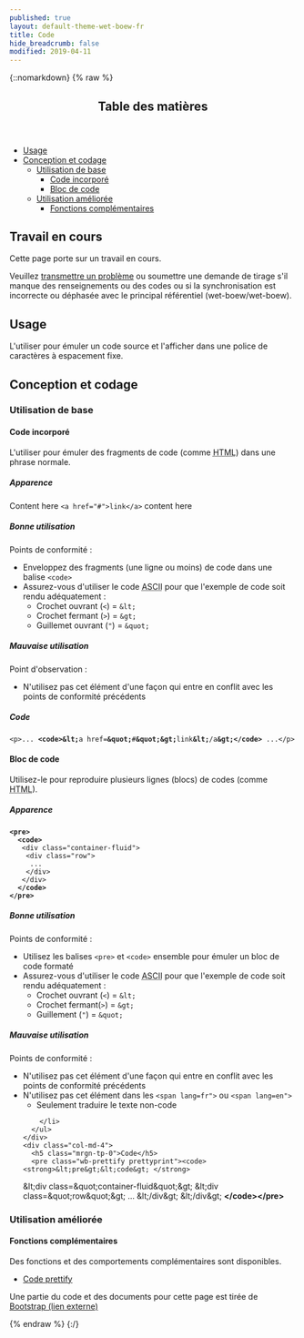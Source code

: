 ```yaml
---
published: true
layout: default-theme-wet-boew-fr
title: Code
hide_breadcrumb: false
modified: 2019-04-11
---
```

{::nomarkdown}
{% raw %}
  <div class="row">
    <nav role="navigation" class="col-md-8">
      <div class="panel panel-default">
        <header class="panel-heading">
          <h2 class="panel-title">Table des matières </h2>
        </header>
        <div class="panel-body">
          <ul>
            <li><a href="#purpose">Usage</a></li>
            <li><a href="#design">Conception et codage</a>
              <ul>
                <li><a href="#basic">Utilisation de base </a>
                  <ul>
                    <li><a href="#inline">Code incorporé </a></li>
                    <li><a href="#block">Bloc de code  </a></li>
                  </ul>
                </li>
                <li><a href="#enhanced">Utilisation améliorée</a>
                  <ul>
                    <li><a href="#addon">Fonctions complémentaires </a> </li>
                  </ul>
                </li>
              </ul>
            </li>
          </ul>
        </div>
      </div>
    </nav>
    <section class="col-md-4">
      <div class="panel panel-warning">
        <div class="panel-body">
          <h2 class="mrgn-tp-0 h4 text-warning"><span class="fa fa-exclamation-triangle"></span> Travail en cours</h2>
          <p>Cette page porte sur un travail en cours.</p>
          <p>Veuillez <a href="https://github.com/wet-boew/wet-boew-styleguide/issues/new">transmettre un problème</a> ou soumettre une demande de tirage s'il manque des renseignements ou des codes ou si la synchronisation est incorrecte ou déphasée avec le principal référentiel  (wet-boew/wet-boew).</p>
        </div>
      </div>
    </section>
  </div>
  <h2 id="purpose"><span class="fa-stack"><span class="fa fa-circle fa-stack-2x"></span><span class="fa fa-info fa-stack-1x fa-inverse"></span></span> Usage </h2>
  <p>L'utiliser  pour émuler un code source et l'afficher dans une police de caractères à espacement fixe. </p>
  <h2 id="design"><span class="fa-stack"><span class="fa fa-circle fa-stack-2x"></span><span class="fa fa-paint-brush fa-stack-1x fa-inverse"></span></span> Conception et codage</h2>
  <h3 id="basic">Utilisation de base </h3>
  <h4 id="inline"><span class="fa-stack"><span class="fa fa-circle fa-stack-2x"></span><span class="fa fa-code fa-stack-1x fa-inverse"></span></span> Code incorporé </h4>
  <p>L'utiliser pour émuler des fragments de code (comme <abbr title="Langage hypertexte">HTML</abbr>) dans une phrase normale.</p>
  <div class="row">
    <div class="col-md-4">
      <div class="panel panel-default">
        <div class="panel-body">
          <h5 class="mrgn-tp-0">Apparence</h5>
          <p>Content here <code>&lt;a href=&quot;#&quot;&gt;link&lt;/a&gt;</code> content here</p>
        </div>
      </div>
    </div>
    <div class="col-md-4">
      <h5 class="mrgn-tp-0 text-success"><span class="glyphicon glyphicon-ok-circle"></span> Bonne utilisation </h5>
      <p><span class="nowrap">Points de conformité&nbsp;:</span></p>
      <ul>
        <li>Enveloppez des fragments (une ligne ou moins) de code dans une balise  <code>&lt;code&gt;</code></li>
        <li>Assurez-vous d'utiliser le code  <abbr title="code américain normalisé pour l'échange d'information">ASCII</abbr> pour que l'exemple de code soit rendu adéquatement&nbsp;:
          <ul>
            <li> Crochet ouvrant (<code>&lt;</code>) = <code>&amp;lt;</code></li>
            <li>Crochet fermant  (<code>&gt;</code>) = <code>&amp;gt;</code></li>
            <li>Guillemet ouvrant (<code>&quot;</code>) = <code>&amp;quot;</code></li>
          </ul>
        </li>
      </ul>
      <h5 class="mrgn-tp-0 text-danger"><span class="glyphicon glyphicon-remove-circle"></span> Mauvaise utilisation </h5>
      <p><span class="nowrap">Point d'observation&nbsp;:</span></p>
      <ul>
        <li>N'utilisez pas cet élément d'une façon qui entre en conflit avec les points de conformité précédents</li>
      </ul>
    </div>
    <div class="col-md-4">
      <h5 class="mrgn-tp-0">Code</h5>
      <pre class="wb-prettify prettyprint"><code>&lt;p&gt;... <strong>&lt;code&gt;&amp;lt;</strong>a href=<strong>&amp;quot;</strong>#<strong>&amp;quot;&amp;gt;</strong>link<strong>&amp;lt;</strong>/a<strong>&amp;gt;&lt;/code&gt;</strong> ...&lt;/p&gt;</code></pre>
    </div>
  </div>
  <h4 id="block"><span class="fa-stack"><span class="fa fa-circle fa-stack-2x"></span><span class="fa fa-code fa-stack-1x fa-inverse"></span></span> Bloc de code </h4>
  <p>Utilisez-le pour reproduire plusieurs lignes (blocs) de codes (comme <abbr title="Langage hypertexte">HTML</abbr>).</p>
  <div class="row">
    <div class="col-md-4">
      <div class="panel panel-default">
        <div class="panel-body">
          <h5 class="mrgn-tp-0">Apparence</h5>
          <pre><code><strong>&lt;pre&gt;
  &lt;code&gt;</strong>
   &lt;div class=&quot;container-fluid&quot;&gt;
    &lt;div class=&quot;row&quot;&gt;
     ...
	&lt;/div&gt;
   &lt;/div&gt;
  <strong>&lt;/code&gt;
&lt;/pre&gt;</strong></code></pre>
        </div>
      </div>
    </div>
    <div class="col-md-4">
      <h5 class="mrgn-tp-0 text-success"><span class="glyphicon glyphicon-ok-circle"></span> Bonne utilisation</h5>
      <p><span class="nowrap">Points de conformité&nbsp;:</span></p>
      <ul>
        <li>Utilisez les balises  <code>&lt;pre&gt;</code> et <code>&lt;code&gt;</code> ensemble pour émuler un bloc de code formaté</li>
        <li>Assurez-vous d'utiliser le code <abbr title="code américain normalisé pour l'échange d'information">ASCII</abbr> pour que l'exemple de code soit rendu adéquatement&nbsp;:
          <ul>
            <li> Crochet ouvrant (<code>&lt;</code>) = <code>&amp;lt;</code></li>
            <li>Crochet fermant(<code>&gt;</code>) = <code>&amp;gt;</code></li>
            <li>Guillement (<code>&quot;</code>) = <code>&amp;quot;</code></li>
          </ul>
        </li>
      </ul>
      <h5 class="mrgn-tp-0 text-danger"><span class="glyphicon glyphicon-remove-circle"></span> Mauvaise utilisation </h5>
      <p><span class="nowrap">Points de conformité&nbsp;:</span></p>
      <ul>
        <li>N'utilisez pas cet élément d'une façon qui entre en conflit avec les points de conformité précédents</li>
        <li>N'utilisez pas cet élément  dans les <code>&lt;span lang=fr&quot;&gt;</code> ou <code>&lt;span lang=en&quot;&gt;</code>
            <ul>
              <li>Seulement traduire le texte non-code</li>
            </ul>

        </li>
      </ul>
    </div>
    <div class="col-md-4">
      <h5 class="mrgn-tp-0">Code</h5>
      <pre class="wb-prettify prettyprint"><code><strong>&lt;pre&gt;&lt;code&gt; </strong>
  &amp;lt;div class=&amp;quot;container-fluid&amp;quot;&amp;gt;
   &amp;lt;div class=&amp;quot;row&amp;quot;&amp;gt;
     ...
   &amp;lt;/div&amp;gt;
  &amp;lt;/div&amp;gt;
<strong>&lt;/code&gt;&lt;/pre&gt;</strong></code></pre>
    </div>
  </div>
  <h3 id="enhanced">Utilisation améliorée </h3>
  <h4 id="addon"><span class="fa-stack"><span class="fa fa-circle fa-stack-2x"></span><span class="fa fa-stack-1x fa-plus fa-inverse"></span></span> Fonctions complémentaires </h4>
  <p>Des fonctions et des comportements complémentaires sont disponibles.</p>
  <ul class="list-inline lst-spcd">
    <li><a class="btn btn-default" href="http://wet-boew.github.io/v4.0-ci/demos/prettify/prettify-fr.html" ><span lang="en-ca" xml:lang="en-ca">Code prettify</span></a></li>
  </ul>
  <p class="mrgn-tp-lg text-muted">Une partie du code et des documents pour cette page est tirée de <a href="http://getbootstrap.com/" >Bootstrap<span  class="wb-inv"> (lien externe)</span></a></p>
{% endraw %}
{:/}
